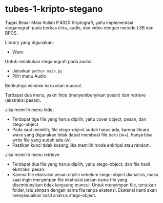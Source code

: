 # tubes-1-kripto-stegano
Tugas Besar Mata Kuliah IF4020 Kriptografi, yaitu implementasi steganografi pada berkas citra, audio, dan video dengan metode LSB dan BPCS.

Library yang digunakan:
* Wave

Untuk melakukan steganografi pada audioL
* Jalankan `python main.py`
* Pilih menu Audio

Berikutnya window baru akan muncul.

Terdapat dua menu, yakni hide (menyembunyikan pesan) dan retrieve (ekstraksi pesan).

Jika memilih menu hide:
* Terdapat tiga file yang harus dipilih, yaitu cover object, pesan, dan stego-object.
* Pada saat memilih, file stego-object sudah harus ada, karena library wave yang digunakan tidak dapat membuat file baru (w+), hanya bisa write file yang sudah ada (w)
* Pastikan kunci tidak kosong jika memilih mode enkripsi atau random.

Jika memilih menu retrieve:
* Terdapat dua file yang harus dipilih, yaitu stego-object, dan file hasil ekstraksi pesan.
* Karena file ekstraksi pesan dipilih sebelum stego-object dianalisis, maka saat ingin menyimpan file ekstraksi pesan
  nama file yang disembunyikan tidak langsung muncul. Untuk menyimpan file, tentukan folder, lalu simpan dengan nama file
  tanpa ekstensi. Ekstensi nanti akan menyesuaikan hasil analisis stego-object.